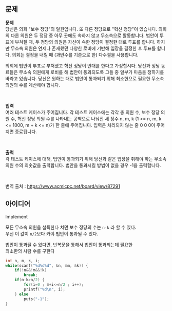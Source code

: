 ## 문제
**문제**  
당신은 의회 "보수 정당"의 일원입니다. 또 다른 정당으로 "혁신 정당"이 있습니다. 의회의 다른 의원은 두 정당 중 아무 곳에도 속하지 않고 무소속으로 활동합니다. 법안이 투표에 부쳐질 때, 두 정당의 의원은 자신이 속한 정당이 결정한 대로 투표를 합니다. 하지만 무소속 의원은 언제나 존재했던 다양한 로비에 기반해 입장을 결정한 후 투표를 합니다. 의회는 결정을 내릴 때 (과반수를 기준으로 한) 다수결을 사용합니다.  

의회에 법안이 투표로 부쳐졌고 혁신 정당이 반대를 한다고 가정합시다. 당신과 정당 동료들은 무소속 의원에게 로비를 해 법안이 통과되도록 그들 중 일부가 마음을 정하기를 바라고 있습니다. 당신은 원하는 대로 법안이 통과되기 위해 최소한으로 필요한 무소속 의원의 수를 계산해야 합니다.  

<br/>

**입력**  
여러 테스트 케이스가 주어집니다. 각 테스트 케이스에는 각각 총 의원 수, 보수 정당 의원 수, 혁신 정당 의원 수를 나타내는 공백으로 나눠진 세 정수 n, m, k (1 <= n, m, k <= 1000, m + k <= n)가 한 줄에 주어집니다. 입력은 처리되지 않는 줄 0 0 0이 주어지면 종료됩니다.  

<br/>

**출력**  
각 테스트 케이스에 대해, 법안이 통과되기 위해 당신과 같은 입장을 취해야 하는 무소속 의원 수의 최솟값을 출력합니다. 법안을 통과시킬 방법이 없을 경우 -1을 출력합니다.  

<br/>

번역 출처 : https://www.acmicpc.net/board/view/87291

## 아이디어
Implement  

모든 무소속 의원을 설득한다 치면 보수 정당의 수는 `n-k` 라 할 수 있다.  
우선 이 값이 `n/2`보다 커야 법안이 통과될 수 있다.  

법안이 통과될 수 있다면, 반복문을 통해서 법안이 통과되는데 필요한  
최소한의 사람 수를 구한다
```c
int n, m, k, i;
while(scanf("%d%d%d", &n, &m, &k)) {
	if(!n&&!m&&!k)
		break;
	if(n-k>n/2) {
		for(i=0 ; m+i<=n/2 ; i++);
		printf("%d\n", i);
	} else
		puts("-1");
}
```
